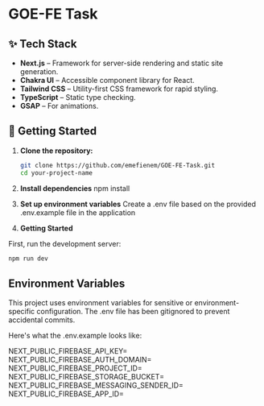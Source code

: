 # GOE-FE Task

## ✨ Tech Stack

- **Next.js** – Framework for server-side rendering and static site generation.
- **Chakra UI** – Accessible component library for React.
- **Tailwind CSS** – Utility-first CSS framework for rapid styling.
- **TypeScript** – Static type checking.
- **GSAP** – For animations.

## 🚀 Getting Started

1. **Clone the repository:**

   ```bash
   git clone https://github.com/emefienem/GOE-FE-Task.git
   cd your-project-name

2. **Install dependencies**
  npm install

3. **Set up environment variables**
  Create a .env file based on the provided .env.example file in the application

4. **Getting Started**

  First, run the development server:

  ```bash
  npm run dev

  ```

## Environment Variables
This project uses environment variables for sensitive or environment-specific configuration. The .env file has been gitignored to prevent accidental commits.

Here's what the .env.example looks like:

NEXT_PUBLIC_FIREBASE_API_KEY=
NEXT_PUBLIC_FIREBASE_AUTH_DOMAIN=
NEXT_PUBLIC_FIREBASE_PROJECT_ID=
NEXT_PUBLIC_FIREBASE_STORAGE_BUCKET=
NEXT_PUBLIC_FIREBASE_MESSAGING_SENDER_ID=
NEXT_PUBLIC_FIREBASE_APP_ID=

